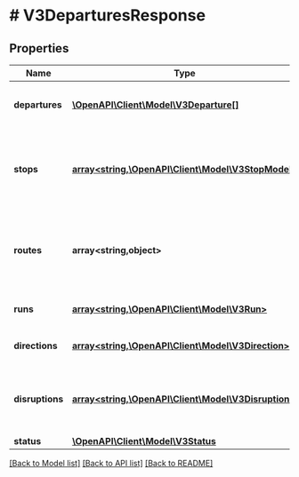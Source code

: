 # # V3DeparturesResponse

## Properties

Name | Type | Description | Notes
------------ | ------------- | ------------- | -------------
**departures** | [**\OpenAPI\Client\Model\V3Departure[]**](V3Departure.md) | Timetabled and real-time service departures | [optional]
**stops** | [**array<string,\OpenAPI\Client\Model\V3StopModel>**](V3StopModel.md) | A train station, tram stop, bus stop, regional coach stop or Night Bus stop | [optional]
**routes** | **array<string,object>** | Train lines, tram routes, bus routes, regional coach routes, Night Bus routes | [optional]
**runs** | [**array<string,\OpenAPI\Client\Model\V3Run>**](V3Run.md) | Individual trips/services of a route | [optional]
**directions** | [**array<string,\OpenAPI\Client\Model\V3Direction>**](V3Direction.md) | Directions of travel of route | [optional]
**disruptions** | [**array<string,\OpenAPI\Client\Model\V3Disruption>**](V3Disruption.md) | Disruption information applicable to relevant routes or stops | [optional]
**status** | [**\OpenAPI\Client\Model\V3Status**](V3Status.md) |  | [optional]

[[Back to Model list]](../../README.md#models) [[Back to API list]](../../README.md#endpoints) [[Back to README]](../../README.md)
